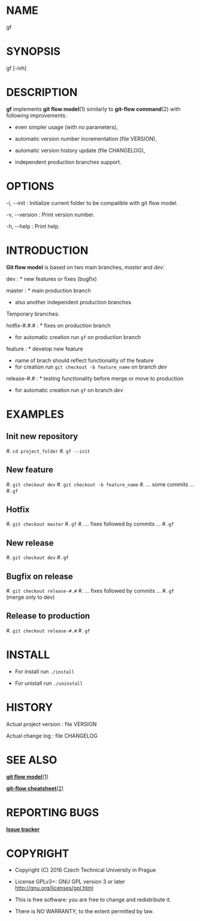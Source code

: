 # NAME

gf

# SYNOPSIS

gf [-ivh]

# DESCRIPTION

**gf** implements **git flow model**(1) similarly to **git-flow command**(2) with following improvements:

* even simpler usage (with no parameters),

* automatic version number incrementation (file VERSION),

* automatic version history update (file CHANGELOG),

* independent production branches support.

# OPTIONS

-i, --init
: Initialize current folder to be compatible with git flow model.

-v, --version
: Print version number.

-h, --help
: Print help.

# INTRODUCTION

**Git flow model** is based on two main branches, _master_ and _dev_:

dev
: * new features or fixes (bugfix)

master
: * main production branch
* also another independent production branches

Temporary branches:

hotfix-#.#.#
: * fixes on production branch
* for automatic creation run ``gf`` on production branch

feature
: * develop new feature
* name of brach should reflect functionality of the feature
* for creation run ``git checkout -b feature_name`` on branch _dev_

release-#.#
: * testing functionality before merge or move to production
* for automatic creation run ``gf``  on branch _dev_

# EXAMPLES

## Init new repository

#. ``cd project_folder``
#. ``gf --init``

## New feature

#. ``git checkout dev``
#. ``git checkout -b feature_name``
#. … some commits …
#. ``gf``

## Hotfix

#. ``git checkout master``
#. ``gf``
#. … fixes followed by commits …
#. ``gf``

## New release

#. ``git checkout dev``
#. ``gf``

## Bugfix on release

#. ``git checkout release-#.#``
#. … fixes followed by commits …
#. ``gf `` (merge only to dev)

## Release to production

#. ``git checkout release-#.#``
#. ``gf``

# INSTALL

* For install run ``./install``

* For unistall run ``./uninstall``

# HISTORY

Actual project version
: file VERSION

Actual change log
: file CHANGELOG

# SEE ALSO

[**git flow model**(1)](http://nvie.com/posts/a-successful-git-branching-model/)

[**git-flow cheatsheet**(2)](http://danielkummer.github.io/git-flow-cheatsheet/)

# REPORTING BUGS

[**Issue tracker**](https://bitbucket.org/igwr/gf/issues)

# COPYRIGHT

* Copyright (C) 2016 Czech Technical University in Prague

* License GPLv3+: GNU GPL version 3 or later <http://gnu.org/licenses/gpl.html>

* This is free software: you are free to change and redistribute it.

* There is NO WARRANTY, to the extent permitted by law.